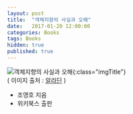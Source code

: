```yaml
---
layout: post
title:  "객체지향의 사실과 오해"
date:   2017-01-20 12:00:00 
categories: Books
tags: Books
hidden: true
published: true 
---
```


![객체지향의 사실과 오해](http://image.aladin.co.kr/product/6055/2/cover150/8998139766_1.jpg){:class="imgTitle"}      
( 이미지 출처 : [알라딘](http://www.aladin.co.kr) )  

 * 조영호 지음
 * 위키북스 출판

<!--more-->
